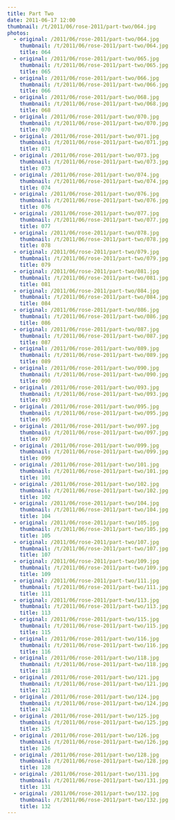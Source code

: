```yaml
---
title: Part Two
date: 2011-06-17 12:00
thumbnail: /t/2011/06/rose-2011/part-two/064.jpg
photos:
  - original: /2011/06/rose-2011/part-two/064.jpg
    thumbnail: /t/2011/06/rose-2011/part-two/064.jpg
    title: 064
  - original: /2011/06/rose-2011/part-two/065.jpg
    thumbnail: /t/2011/06/rose-2011/part-two/065.jpg
    title: 065
  - original: /2011/06/rose-2011/part-two/066.jpg
    thumbnail: /t/2011/06/rose-2011/part-two/066.jpg
    title: 066
  - original: /2011/06/rose-2011/part-two/068.jpg
    thumbnail: /t/2011/06/rose-2011/part-two/068.jpg
    title: 068
  - original: /2011/06/rose-2011/part-two/070.jpg
    thumbnail: /t/2011/06/rose-2011/part-two/070.jpg
    title: 070
  - original: /2011/06/rose-2011/part-two/071.jpg
    thumbnail: /t/2011/06/rose-2011/part-two/071.jpg
    title: 071
  - original: /2011/06/rose-2011/part-two/073.jpg
    thumbnail: /t/2011/06/rose-2011/part-two/073.jpg
    title: 073
  - original: /2011/06/rose-2011/part-two/074.jpg
    thumbnail: /t/2011/06/rose-2011/part-two/074.jpg
    title: 074
  - original: /2011/06/rose-2011/part-two/076.jpg
    thumbnail: /t/2011/06/rose-2011/part-two/076.jpg
    title: 076
  - original: /2011/06/rose-2011/part-two/077.jpg
    thumbnail: /t/2011/06/rose-2011/part-two/077.jpg
    title: 077
  - original: /2011/06/rose-2011/part-two/078.jpg
    thumbnail: /t/2011/06/rose-2011/part-two/078.jpg
    title: 078
  - original: /2011/06/rose-2011/part-two/079.jpg
    thumbnail: /t/2011/06/rose-2011/part-two/079.jpg
    title: 079
  - original: /2011/06/rose-2011/part-two/081.jpg
    thumbnail: /t/2011/06/rose-2011/part-two/081.jpg
    title: 081
  - original: /2011/06/rose-2011/part-two/084.jpg
    thumbnail: /t/2011/06/rose-2011/part-two/084.jpg
    title: 084
  - original: /2011/06/rose-2011/part-two/086.jpg
    thumbnail: /t/2011/06/rose-2011/part-two/086.jpg
    title: 086
  - original: /2011/06/rose-2011/part-two/087.jpg
    thumbnail: /t/2011/06/rose-2011/part-two/087.jpg
    title: 087
  - original: /2011/06/rose-2011/part-two/089.jpg
    thumbnail: /t/2011/06/rose-2011/part-two/089.jpg
    title: 089
  - original: /2011/06/rose-2011/part-two/090.jpg
    thumbnail: /t/2011/06/rose-2011/part-two/090.jpg
    title: 090
  - original: /2011/06/rose-2011/part-two/093.jpg
    thumbnail: /t/2011/06/rose-2011/part-two/093.jpg
    title: 093
  - original: /2011/06/rose-2011/part-two/095.jpg
    thumbnail: /t/2011/06/rose-2011/part-two/095.jpg
    title: 095
  - original: /2011/06/rose-2011/part-two/097.jpg
    thumbnail: /t/2011/06/rose-2011/part-two/097.jpg
    title: 097
  - original: /2011/06/rose-2011/part-two/099.jpg
    thumbnail: /t/2011/06/rose-2011/part-two/099.jpg
    title: 099
  - original: /2011/06/rose-2011/part-two/101.jpg
    thumbnail: /t/2011/06/rose-2011/part-two/101.jpg
    title: 101
  - original: /2011/06/rose-2011/part-two/102.jpg
    thumbnail: /t/2011/06/rose-2011/part-two/102.jpg
    title: 102
  - original: /2011/06/rose-2011/part-two/104.jpg
    thumbnail: /t/2011/06/rose-2011/part-two/104.jpg
    title: 104
  - original: /2011/06/rose-2011/part-two/105.jpg
    thumbnail: /t/2011/06/rose-2011/part-two/105.jpg
    title: 105
  - original: /2011/06/rose-2011/part-two/107.jpg
    thumbnail: /t/2011/06/rose-2011/part-two/107.jpg
    title: 107
  - original: /2011/06/rose-2011/part-two/109.jpg
    thumbnail: /t/2011/06/rose-2011/part-two/109.jpg
    title: 109
  - original: /2011/06/rose-2011/part-two/111.jpg
    thumbnail: /t/2011/06/rose-2011/part-two/111.jpg
    title: 111
  - original: /2011/06/rose-2011/part-two/113.jpg
    thumbnail: /t/2011/06/rose-2011/part-two/113.jpg
    title: 113
  - original: /2011/06/rose-2011/part-two/115.jpg
    thumbnail: /t/2011/06/rose-2011/part-two/115.jpg
    title: 115
  - original: /2011/06/rose-2011/part-two/116.jpg
    thumbnail: /t/2011/06/rose-2011/part-two/116.jpg
    title: 116
  - original: /2011/06/rose-2011/part-two/118.jpg
    thumbnail: /t/2011/06/rose-2011/part-two/118.jpg
    title: 118
  - original: /2011/06/rose-2011/part-two/121.jpg
    thumbnail: /t/2011/06/rose-2011/part-two/121.jpg
    title: 121
  - original: /2011/06/rose-2011/part-two/124.jpg
    thumbnail: /t/2011/06/rose-2011/part-two/124.jpg
    title: 124
  - original: /2011/06/rose-2011/part-two/125.jpg
    thumbnail: /t/2011/06/rose-2011/part-two/125.jpg
    title: 125
  - original: /2011/06/rose-2011/part-two/126.jpg
    thumbnail: /t/2011/06/rose-2011/part-two/126.jpg
    title: 126
  - original: /2011/06/rose-2011/part-two/128.jpg
    thumbnail: /t/2011/06/rose-2011/part-two/128.jpg
    title: 128
  - original: /2011/06/rose-2011/part-two/131.jpg
    thumbnail: /t/2011/06/rose-2011/part-two/131.jpg
    title: 131
  - original: /2011/06/rose-2011/part-two/132.jpg
    thumbnail: /t/2011/06/rose-2011/part-two/132.jpg
    title: 132
---
```

